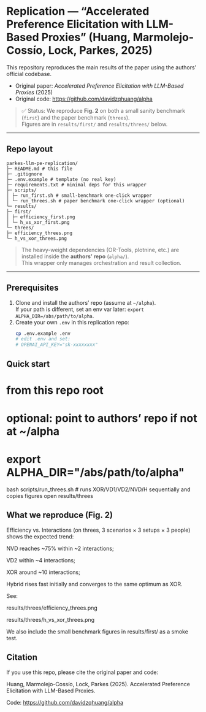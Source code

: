 # Replication — “Accelerated Preference Elicitation with LLM-Based Proxies” (Huang, Marmolejo-Cossío, Lock, Parkes, 2025)

This repository reproduces the main results of the paper using the authors’ official codebase.
- Original paper: *Accelerated Preference Elicitation with LLM-Based Proxies* (2025)
- Original code: https://github.com/davidzqhuang/alpha

> ✅ Status: We reproduce **Fig. 2** on both a small sanity benchmark (`first`) and the paper benchmark (`threes`).  
> Figures are in `results/first/` and `results/threes/` below.

---

## Repo layout
```text
parkes-llm-pe-replication/
├─ README.md # this file
├─ .gitignore
├─ .env.example # template (no real key)
├─ requirements.txt # minimal deps for this wrapper
├─ scripts/
│ ├─ run_first.sh # small-benchmark one-click wrapper
│ └─ run_threes.sh # paper benchmark one-click wrapper (optional)
└─ results/
├─ first/
│ ├─ efficiency_first.png
│ └─ h_vs_xor_first.png
└─ threes/
├─ efficiency_threes.png
└─ h_vs_xor_threes.png
```

> The heavy-weight dependencies (OR-Tools, plotnine, etc.) are installed inside the **authors’ repo** (`alpha/`).  
> This wrapper only manages orchestration and result collection.

---

## Prerequisites

1. Clone and install the authors’ repo (assume at `~/alpha`).  
   If your path is different, set an env var later: `export ALPHA_DIR=/abs/path/to/alpha`.
2. Create your own `.env` in this replication repo:
   ```bash
   cp .env.example .env
   # edit .env and set:
   # OPENAI_API_KEY="sk-xxxxxxxx"

## Quick start
# from this repo root
# optional: point to authors’ repo if not at ~/alpha
# export ALPHA_DIR="/abs/path/to/alpha"

bash scripts/run_threes.sh    # runs XOR/VD1/VD2/NVD/H sequentially and copies figures
open results/threes

## What we reproduce (Fig. 2)

Efficiency vs. Interactions (on threes, 3 scenarios × 3 setups × 3 people) shows the expected trend:

NVD reaches ~75% within ~2 interactions;

VD2 within ~4 interactions;

XOR around ~10 interactions;

Hybrid rises fast initially and converges to the same optimum as XOR.

See:

results/threes/efficiency_threes.png

results/threes/h_vs_xor_threes.png

We also include the small benchmark figures in results/first/ as a smoke test.

## Citation

If you use this repo, please cite the original paper and code:

Huang, Marmolejo-Cossío, Lock, Parkes (2025). Accelerated Preference Elicitation with LLM-Based Proxies.

Code: https://github.com/davidzqhuang/alpha